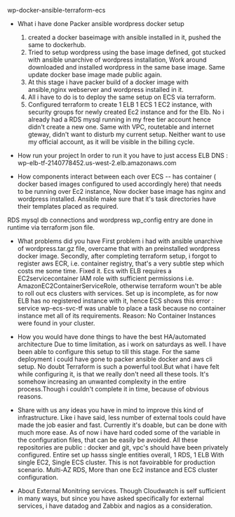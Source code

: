  wp-docker-ansible-terraform-ecs
 
  
*  What i have done
     Packer ansible wordpress docker setup
    1) created a docker baseimage with ansible installed in it, pushed the same to dockerhub.
    2) Tried to setup wordpress using the base image defined, got stucked with ansible unarchive of wordpress installation, Work around downloaded and installed wordpress in the same base image. Same update docker base image made public again. 
    3) At this stage i have packer build of a docker image with ansible,nginx webserver and wordpress installed in it.
    4) All i have to do is to deploy the same setup on ECS via terraform.
    5) Configured terraform to create 1 ELB 1 ECS 1 EC2 instance, with security groups for newly created Ec2 instance and for the Elb. 
       No i already had a RDS mysql running in my free tier account hence didn't create a new one. Same with VPC, routetable and internet gteway, didn't want to disturb my current setup. Neither want to use my official account, as it will be visible in the billing cycle.

    
  * How run your project
    In order to run it you have to just access ELB DNS : wp-elb-tf-2140778452.us-west-2.elb.amazonaws.com

  * How components interact between each over
    ECS -- has container ( docker based images configured to used accordingly here) that needs to be running over Ec2 instance, Now docker base image has nginx and wordpress installed. Ansible make sure that it's task directories have their templates placed as required.
   
   RDS mysql db connections and wordpress wp_config entry are done in runtime via terraform json file.

  * What problems did you have
    First problem i had with ansible unarchive of wordpress.tar.gz file, overcame that with an preinstalled wordpress docker image.
    Secondly, after completing terraform setup, i forgot to register aws ECR, i.e. container registry, that's a very subtle step which costs me some time. Fixed it.
    Ecs with ELB requires a EC2servicecontainer IAM role with sufficient permissions i.e. AmazonEC2ContainerServiceRole, otherwise terraform woun't be able to roll out ecs clusters with services.
    Set up is incomplete, as for now ELB has no registered instance with it, hence ECS shows this error : service wp-ecs-svc-tf was unable to place a task because no container instance met all of its requirements. Reason: No Container Instances were found in your cluster.
    
  * How you would have done things to have the best HA/automated architecture
    Due to time limitation, as i work on saturdays as well. I have been able to configure this setup to till this stage. 
    For the same deployment i could have gone to packer ansible docker and aws cli setup. No doubt Terraform is such a powerful tool.But  what i have felt while configuring it, is that we really don't need all these tools. It's somehow increasing an unwanted complexity in the entire process.Though i couldn't complete it in time, because of obvious reasons.

  * Share with us any ideas you have in mind to improve this kind of infrastructure.
   Like i have said, less number of external tools could have made the job easier and fast. Currently it's doable, but can be done with much more ease. 
    As of now i have hard coded some of the variable in the configuration files, that can be easily be avoided.
    All these repositories are public : docker and git, vpc's should have been privately configured.
    Entire set up hasss single entities overall, 1 RDS, 1 ELB With single EC2, Single ECS cluster. This is not favoirabble for production scenario. Multi-AZ RDS, More than one Ec2 instance and ECS cluster configuration.
  

  * About External Monitring services.
   Though Cloudwatch is self sufficient in many ways, but since you have asked specifically for external services, i have datadog and Zabbix and nagios as a consideration.
 


